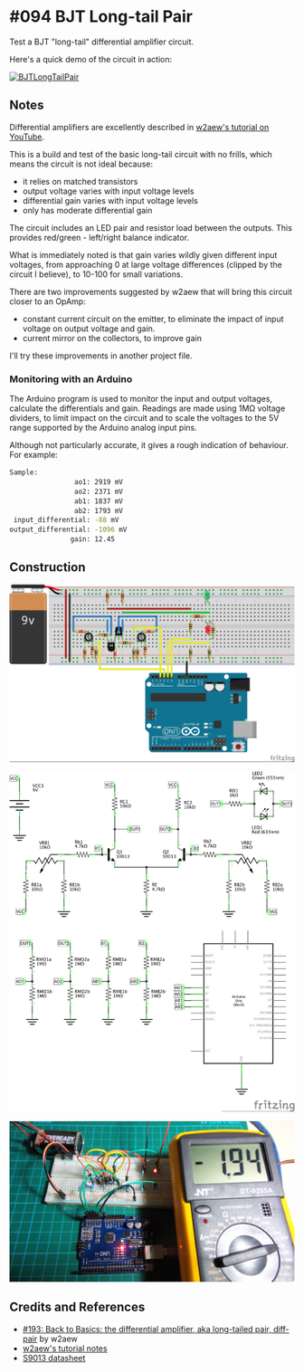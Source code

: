 # #094 BJT Long-tail Pair

Test a BJT "long-tail" differential amplifier circuit.

Here's a quick demo of the circuit in action:

[![BJTLongTailPair](https://img.youtube.com/vi/Uo1UbQSjO6E/0.jpg)](https://www.youtube.com/watch?v=Uo1UbQSjO6E)

## Notes

Differential amplifiers are excellently described in [w2aew's tutorial on YouTube](https://youtu.be/mejPNuPAHBY).

This is a build and test of the basic long-tail circuit with no frills, which means the circuit is not ideal because:

* it relies on matched transistors
* output voltage varies with input voltage levels
* differential gain varies with input voltage levels
* only has moderate differential gain

The circuit includes an LED pair and resistor load between the outputs. This provides red/green - left/right balance indicator.

What is immediately noted is that gain varies wildly given different input voltages,
from approaching 0 at large voltage differences (clipped by the circuit I believe),
to 10-100 for small variations.

There are two improvements suggested by w2aew that will bring this circuit closer to an OpAmp:

* constant current circuit on the emitter, to eliminate the impact of input voltage on output voltage and gain.
* current mirror on the collectors, to improve gain

I'll try these improvements in another project file.

### Monitoring with an Arduino

The Arduino program is used to monitor the input and output voltages, calculate the differentials and gain.
Readings are made using 1MΩ voltage dividers, to limit impact on the circuit and to scale the voltages to
the 5V range supported by the Arduino analog input pins.

Although not particularly accurate, it gives a rough indication of behaviour. For example:

```sh
Sample:
                ao1: 2919 mV
                ao2: 2371 mV
                ab1: 1837 mV
                ab2: 1793 mV
 input_differential: -88 mV
output_differential: -1096 mV
               gain: 12.45
```

## Construction

![Breadboard](./assets/LongTailPair_bb.jpg?raw=true)

![The Schematic](./assets/LongTailPair_schematic.jpg?raw=true)

![The Build](./assets/LongTailPair_build.jpg?raw=true)

## Credits and References

* [#193: Back to Basics: the differential amplifier, aka long-tailed pair, diff-pair](https://youtu.be/mejPNuPAHBY) by w2aew
* [w2aew's tutorial notes](http://www.qsl.net/w2aew//youtube/longtailedpair.pdf)
* [S9013 datasheet](https://www.futurlec.com/Transistors/S9013.shtml)
